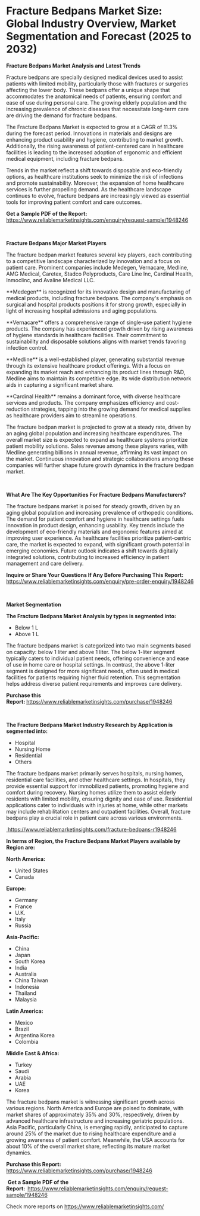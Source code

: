 <p><h1>Fracture Bedpans Market Size: Global Industry Overview, Market Segmentation and Forecast (2025 to 2032)</h1></p><p><strong>Fracture Bedpans Market Analysis and Latest Trends</strong></p>
<p><p>Fracture bedpans are specially designed medical devices used to assist patients with limited mobility, particularly those with fractures or surgeries affecting the lower body. These bedpans offer a unique shape that accommodates the anatomical needs of patients, ensuring comfort and ease of use during personal care. The growing elderly population and the increasing prevalence of chronic diseases that necessitate long-term care are driving the demand for fracture bedpans. </p><p>The Fracture Bedpans Market is expected to grow at a CAGR of 11.3% during the forecast period. Innovations in materials and designs are enhancing product usability and hygiene, contributing to market growth. Additionally, the rising awareness of patient-centered care in healthcare facilities is leading to the increased adoption of ergonomic and efficient medical equipment, including fracture bedpans. </p><p>Trends in the market reflect a shift towards disposable and eco-friendly options, as healthcare institutions seek to minimize the risk of infections and promote sustainability. Moreover, the expansion of home healthcare services is further propelling demand. As the healthcare landscape continues to evolve, fracture bedpans are increasingly viewed as essential tools for improving patient comfort and care outcomes.</p></p>
<p><strong>Get a Sample PDF of the Report:&nbsp;</strong> <a href="https://www.reliablemarketinsights.com/enquiry/request-sample/1948246?utm_campaign=3021&utm_medium=2&utm_source=Github&utm_content=ia&utm_term=04032025&utm_id=fracture-bedpans">https://www.reliablemarketinsights.com/enquiry/request-sample/1948246</a></p>
<p>&nbsp;</p>
<p><strong>Fracture Bedpans Major Market Players</strong></p>
<p><p>The fracture bedpan market features several key players, each contributing to a competitive landscape characterized by innovation and a focus on patient care. Prominent companies include Medegen, Vernacare, Medline, AMG Medical, Caretex, Stadco Polyproducts, Care Line Inc, Cardinal Health, Inmoclinc, and Avaline Medical LLC.</p><p>**Medegen** is recognized for its innovative design and manufacturing of medical products, including fracture bedpans. The company's emphasis on surgical and hospital products positions it for strong growth, especially in light of increasing hospital admissions and aging populations.</p><p>**Vernacare** offers a comprehensive range of single-use patient hygiene products. The company has experienced growth driven by rising awareness of hygiene standards in healthcare facilities. Their commitment to sustainability and disposable solutions aligns with market trends favoring infection control.</p><p>**Medline** is a well-established player, generating substantial revenue through its extensive healthcare product offerings. With a focus on expanding its market reach and enhancing its product lines through R&D, Medline aims to maintain its competitive edge. Its wide distribution network aids in capturing a significant market share.</p><p>**Cardinal Health** remains a dominant force, with diverse healthcare services and products. The company emphasizes efficiency and cost-reduction strategies, tapping into the growing demand for medical supplies as healthcare providers aim to streamline operations.</p><p>The fracture bedpan market is projected to grow at a steady rate, driven by an aging global population and increasing healthcare expenditures. The overall market size is expected to expand as healthcare systems prioritize patient mobility solutions. Sales revenue among these players varies, with Medline generating billions in annual revenue, affirming its vast impact on the market. Continuous innovation and strategic collaborations among these companies will further shape future growth dynamics in the fracture bedpan market.</p></p>
<p>&nbsp;</p>
<p><strong>What Are The Key Opportunities For Fracture Bedpans Manufacturers?</strong></p>
<p><p>The fracture bedpans market is poised for steady growth, driven by an aging global population and increasing prevalence of orthopedic conditions. The demand for patient comfort and hygiene in healthcare settings fuels innovation in product design, enhancing usability. Key trends include the development of eco-friendly materials and ergonomic features aimed at improving user experience. As healthcare facilities prioritize patient-centric care, the market is expected to expand, with significant growth potential in emerging economies. Future outlook indicates a shift towards digitally integrated solutions, contributing to increased efficiency in patient management and care delivery.</p></p>
<p><strong>Inquire or Share Your Questions If Any Before Purchasing This Report:</strong> <a href="https://www.reliablemarketinsights.com/enquiry/pre-order-enquiry/1948246?utm_campaign=3021&utm_medium=2&utm_source=Github&utm_content=ia&utm_term=04032025&utm_id=fracture-bedpans">https://www.reliablemarketinsights.com/enquiry/pre-order-enquiry/1948246</a></p>
<p>&nbsp;</p>
<p><strong>Market Segmentation</strong></p>
<p><strong>The Fracture Bedpans Market Analysis by types is segmented into:</strong></p>
<p><ul><li>Below 1 L</li><li>Above 1 L</li></ul></p>
<p><p>The fracture bedpans market is categorized into two main segments based on capacity: below 1 liter and above 1 liter. The below 1-liter segment typically caters to individual patient needs, offering convenience and ease of use in home care or hospital settings. In contrast, the above 1-liter segment is designed for more significant needs, often used in medical facilities for patients requiring higher fluid retention. This segmentation helps address diverse patient requirements and improves care delivery.</p></p>
<p><strong>Purchase this Report:&nbsp;</strong><a href="https://www.reliablemarketinsights.com/purchase/1948246?utm_campaign=3021&utm_medium=2&utm_source=Github&utm_content=ia&utm_term=04032025&utm_id=fracture-bedpans">https://www.reliablemarketinsights.com/purchase/1948246</a></p>
<p>&nbsp;</p>
<p><strong>The Fracture Bedpans Market Industry Research by Application is segmented into:</strong></p>
<p><ul><li>Hospital</li><li>Nursing Home</li><li>Residential</li><li>Others</li></ul></p>
<p><p>The fracture bedpans market primarily serves hospitals, nursing homes, residential care facilities, and other healthcare settings. In hospitals, they provide essential support for immobilized patients, promoting hygiene and comfort during recovery. Nursing homes utilize them to assist elderly residents with limited mobility, ensuring dignity and ease of use. Residential applications cater to individuals with injuries at home, while other markets may include rehabilitation centers and outpatient facilities. Overall, fracture bedpans play a crucial role in patient care across various environments.</p></p>
<p><a href="https://www.reliablemarketinsights.com/fracture-bedpans-r1948246?utm_campaign=3021&utm_medium=2&utm_source=Github&utm_content=ia&utm_term=04032025&utm_id=fracture-bedpans">&nbsp;https://www.reliablemarketinsights.com/fracture-bedpans-r1948246</a></p>
<p><strong>In terms of Region, the Fracture Bedpans Market Players available by Region are:</strong></p>
<p>
    <p> <strong> North America: </strong>
        <ul>
            <li>United States</li>
            <li>Canada</li>
        </ul>
        </p> 
    <p> <strong> Europe: </strong>
        <ul>
            <li>Germany</li>
            <li>France</li>
            <li>U.K.</li>
            <li>Italy</li>
            <li>Russia</li>
        </ul>
        </p> 
    <p> <strong> Asia-Pacific: </strong>
        <ul>
            <li>China</li>
            <li>Japan</li>
            <li>South Korea</li>
            <li>India</li>
            <li>Australia</li>
            <li>China Taiwan</li>
            <li>Indonesia</li>
            <li>Thailand</li>
            <li>Malaysia</li>
        </ul>
        </p> 
    <p> <strong> Latin America: </strong>
        <ul>
            <li>Mexico</li>
            <li>Brazil</li>
            <li>Argentina Korea</li>
            <li>Colombia</li>
        </ul>
        </p> 
    <p> <strong> Middle East & Africa: </strong>
        <ul>
            <li>Turkey</li>
            <li>Saudi</li>
            <li>Arabia</li>
            <li>UAE</li>
            <li>Korea</li>
        </ul>
    </p>
    </p>
<p><p>The fracture bedpans market is witnessing significant growth across various regions. North America and Europe are poised to dominate, with market shares of approximately 35% and 30%, respectively, driven by advanced healthcare infrastructure and increasing geriatric populations. Asia Pacific, particularly China, is emerging rapidly, anticipated to capture around 25% of the market due to rising healthcare expenditure and a growing awareness of patient comfort. Meanwhile, the USA accounts for about 10% of the overall market share, reflecting its mature market dynamics.</p></p>
<p><strong>Purchase this Report: </strong><a href="https://www.reliablemarketinsights.com/purchase/1948246?utm_campaign=3021&utm_medium=2&utm_source=Github&utm_content=ia&utm_term=04032025&utm_id=fracture-bedpans">https://www.reliablemarketinsights.com/purchase/1948246</a></p>
<p>&nbsp;<strong>Get a Sample PDF of the Report:&nbsp;&nbsp;</strong><a href="https://www.reliablemarketinsights.com/enquiry/request-sample/1948246?utm_campaign=3021&utm_medium=2&utm_source=Github&utm_content=ia&utm_term=04032025&utm_id=fracture-bedpans">https://www.reliablemarketinsights.com/enquiry/request-sample/1948246</a></p>
<p><strong></strong></p>
<p>Check more reports on <a href="https://www.reliablemarketinsights.com/?utm_campaign=3021&utm_medium=2&utm_source=Github&utm_content=ia&utm_term=04032025&utm_id=fracture-bedpans">https://www.reliablemarketinsights.com/</a></p>